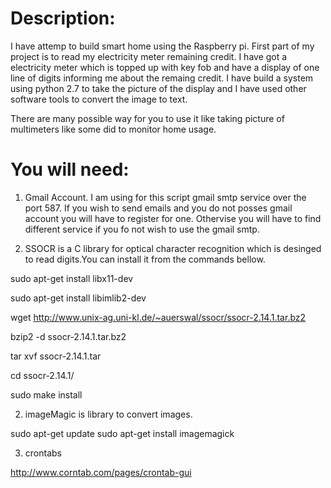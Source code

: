Description:
============

I have attemp to build smart home using the Raspberry pi. First part of my project is to read my electricity meter remaining credit. I have got a electricity meter which is topped up with key fob and have a display of one line of digits informing me about the remaing credit. I have build a system using python 2.7 to take the picture of the display and I have used other software tools to convert the image to text.

There are many possible way for you to use it like taking picture of multimeters like some did to monitor home usage.

You will need:
==============

1) Gmail Account. I am using for this script gmail smtp service over the port 587. If you wish to send emails and you do not posses gmail account you will have to register for one. Othervise you will have to find different service if you fo not wish to use the gmail smtp. 

2) SSOCR is a C library for optical character recognition which is desinged to read digits.You can install it from the commands bellow.

sudo apt-get install libx11-dev

sudo apt-get install libimlib2-dev

wget http://www.unix-ag.uni-kl.de/~auerswal/ssocr/ssocr-2.14.1.tar.bz2

bzip2 -d ssocr-2.14.1.tar.bz2

tar xvf ssocr-2.14.1.tar

cd ssocr-2.14.1/

sudo make install

2) imageMagic is library to convert images. 

sudo apt-get update
sudo apt-get install imagemagick

3) crontabs

http://www.corntab.com/pages/crontab-gui
